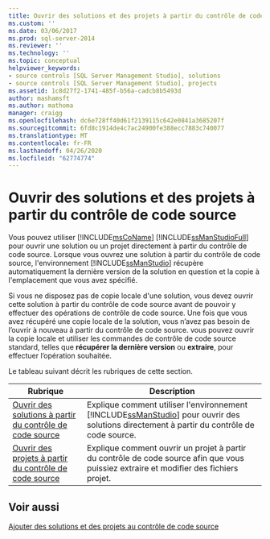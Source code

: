 ```yaml
---
title: Ouvrir des solutions et des projets à partir du contrôle de code source | Microsoft Docs
ms.custom: ''
ms.date: 03/06/2017
ms.prod: sql-server-2014
ms.reviewer: ''
ms.technology: ''
ms.topic: conceptual
helpviewer_keywords:
- source controls [SQL Server Management Studio], solutions
- source controls [SQL Server Management Studio], projects
ms.assetid: 1c8d27f2-1741-485f-b56a-cadcb8b5493d
author: mashamsft
ms.author: mathoma
manager: craigg
ms.openlocfilehash: dc6e728ff40d61f2139115c642e0841a3685207f
ms.sourcegitcommit: 6fd8c1914de4c7ac24900fe388ecc7883c740077
ms.translationtype: MT
ms.contentlocale: fr-FR
ms.lasthandoff: 04/26/2020
ms.locfileid: "62774774"
---
```

# <a name="open-solutions-and-projects-from-source-control"></a>Ouvrir des solutions et des projets à partir du contrôle de code source
  Vous pouvez utiliser [!INCLUDE[msCoName](../includes/msconame-md.md)] [!INCLUDE[ssManStudioFull](../includes/ssmanstudiofull-md.md)] pour ouvrir une solution ou un projet directement à partir du contrôle de code source. Lorsque vous ouvrez une solution à partir du contrôle de code source, l'environnement [!INCLUDE[ssManStudio](../includes/ssmanstudio-md.md)] récupère automatiquement la dernière version de la solution en question et la copie à l'emplacement que vous avez spécifié.  
  
 Si vous ne disposez pas de copie locale d'une solution, vous devez ouvrir cette solution à partir du contrôle de code source avant de pouvoir y effectuer des opérations de contrôle de code source. Une fois que vous avez récupéré une copie locale de la solution, vous n’avez pas besoin de l’ouvrir à nouveau à partir du contrôle de code source. vous pouvez ouvrir la copie locale et utiliser les commandes de contrôle de code source standard, telles que **récupérer la dernière version** ou **extraire**, pour effectuer l’opération souhaitée.  
  
 Le tableau suivant décrit les rubriques de cette section.  
  
|Rubrique|Description|  
|-----------|-----------------|  
|[Ouvrir des solutions à partir du contrôle de code source](../../2014/database-engine/open-solutions-from-source-control.md)|Explique comment utiliser l'environnement [!INCLUDE[ssManStudio](../includes/ssmanstudio-md.md)] pour ouvrir des solutions directement à partir du contrôle de code source.|  
|[Ouvrir des projets à partir du contrôle de code source](../../2014/database-engine/open-projects-from-source-control.md)|Explique comment ouvrir un projet à partir du contrôle de code source afin que vous puissiez extraire et modifier des fichiers projet.|  
  
## <a name="see-also"></a>Voir aussi  
 [Ajouter des solutions et des projets au contrôle de code source](../../2014/database-engine/add-solutions-and-projects-to-source-control.md)  
  
  

